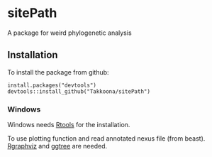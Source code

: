 sitePath
==========
A package for weird phylogenetic analysis

Installation
------------
To install the package from github:
```
install.packages("devtools")
devtools::install_github("Takkoona/sitePath")
```
### Windows
Windows needs [Rtools](https://cran.r-project.org/bin/windows/Rtools/) for the installation.

To use plotting function and read annotated nexus file (from beast). [Rgraphviz](https://www.bioconductor.org/packages/release/bioc/html/Rgraphviz.html) and [ggtree](https://bioconductor.org/packages/release/bioc/html/ggtree.html) are needed.

